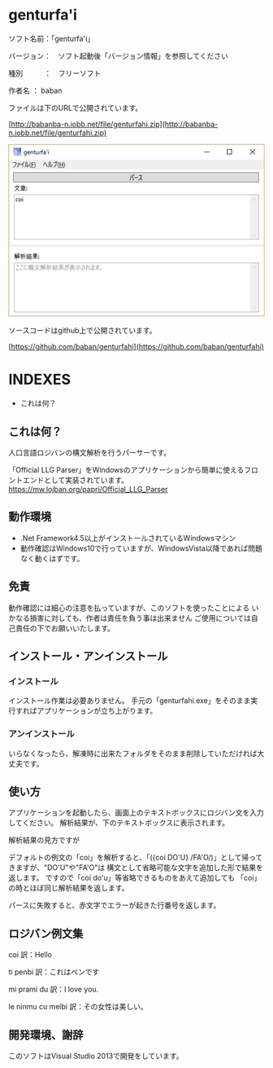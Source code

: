 # genturfa'i

ソフト名前：「genturfa'i」

バージョン：　ソフト起動後「バージョン情報」を参照してください

種別　　　：　フリーソフト

作者名    ： baban

ファイルは下のURLで公開されています。

[http://babanba-n.iobb.net/file/genturfahi.zip](http://babanba-n.iobb.net/file/genturfahi.zip)

![alt screenshot](/image/screeenshot.png)

ソースコードはgithub上で公開されています。

[https://github.com/baban/genturfahi](https://github.com/baban/genturfahi)

# INDEXES

 * これは何？

## これは何？

人口言語ロジバンの構文解析を行うパーサーです。

「Official LLG Parser」をWindowsのアプリケーションから簡単に使えるフロントエンドとして実装されています。
https://mw.lojban.org/papri/Official_LLG_Parser

## 動作環境

 * .Net Framework4.5以上がインストールされているWindowsマシン
 * 動作確認はWindows10で行っていますが、WindowsVista以降であれば問題なく動くはずです。

## 免責

動作確認には細心の注意を払っていますが、このソフトを使ったことによる
いかなる損害に対しても、作者は責任を負う事は出来ません
ご使用については自己責任の下でお願いいたします。

## インストール・アンインストール

### インストール

インストール作業は必要ありません。
手元の「genturfahi.exe」をそのまま実行すればアプリケーションが立ち上がります。

### アンインストール

いらなくなったら、解凍時に出来たフォルダをそのまま削除していただければ大丈夫です。

## 使い方

アプリケーションを起動したら、画面上のテキストボックスにロジバン文を入力してください。
解析結果が、下のテキストボックスに表示されます。

解析結果の見方ですが

デフォルトの例文の「coi」を解析すると、「({coi DO'U} /FA'O/)」として帰ってきますが、"DO'U"や"FA'O"は
構文として省略可能な文字を追加した形で結果を返します。
ですので「coi do'u」等省略できるものをあえて追加しても
「coi」の時とほぼ同じ解析結果を返します。

パースに失敗すると、赤文字でエラーが起きた行番号を返します。

## ロジバン例文集

coi
訳：Hello          

ti penbi
訳：これはペンです

mi prami du
訳：I love you.

le ninmu cu melbi
訳：その女性は美しい。

## 開発環境、謝辞

このソフトはVisual Studio 2013で開発をしています。
